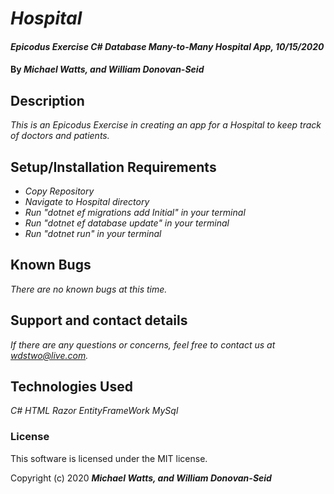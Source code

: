 # _Hospital_

#### _Epicodus Exercise C# Database Many-to-Many Hospital App, 10/15/2020_

#### By _**Michael Watts, and William Donovan-Seid**_

## Description

_This is an Epicodus Exercise in creating an app for a Hospital to keep track of doctors and patients._

## Setup/Installation Requirements

* _Copy Repository_
* _Navigate to Hospital directory_
* _Run "dotnet ef migrations add Initial" in your terminal_
* _Run "dotnet ef database update" in your terminal_
* _Run "dotnet run" in your terminal_ 

## Known Bugs

_There are no known bugs at this time._

## Support and contact details

_If there are any questions or concerns, feel free to contact us at wdstwo@live.com._

## Technologies Used

_C#_
_HTML_
_Razor_
_EntityFrameWork_
_MySql_

### License

This software is licensed under the MIT license.

Copyright (c) 2020 **_Michael Watts, and William Donovan-Seid_**